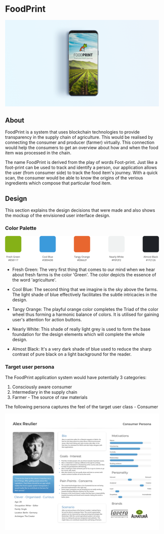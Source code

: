 # FoodPrint

![AppLanding](https://github.com/hKedia/foodprint/blob/master/documentation/landing.png)

## About

FoodPrint is a system that uses blockchain technologies to provide transparency in the supply chain of agriculture. This would be realised by connecting the consumer and producer (farmer) virtually. This connection would help the consumers to get an overview about how and when the food item was processed in the chain. 

The name FoodPrint is derived from the play of words Foot-print. Just like a foot-print can be used to track and identify a person, our application allows the user (from consumer side) to track the food item's journey. With a quick scan, the consumer would be able to know the origins of the verious ingredients which compose that particular food item.

## Design

This section explains the design decisions that were made and also shows the mockup of the envisioned user interface design.

### Color Palette

![ColorPalette](https://github.com/hKedia/foodprint/blob/master/documentation/palette.png)

* Fresh Green: The very first thing that comes to our mind when we hear about fresh farms is the color 'Green'. The color depicts the essence of the word 'agriculture'.

* Cool Blue: The second thing that we imagine is the sky above the farms. The light shade of blue effectively facilitates the subtle intricacies in the design.

* Tangy Orange: The playful orange color completes the Triad of the color wheel thus forming a harmonic balance of colors. It is utilised for gaining user's attention for action buttons.

* Nearly White: This shade of really light grey is used to form the base foundation for the design elements which will complete the whole design.

* Almost Black: It's a very dark shade of blue used to reduce the sharp contrast of pure black on a light background for the reader.

### Target user persona

The FoodPrint application system would have potentially 3 categories:
1. Consciously aware consumer
2. Intermediary in the supply chain
3. Farmer - The source of raw materials

The following persona captures the feel of the target user class - Consumer

![UserPersona](https://github.com/hKedia/foodprint/blob/master/documentation/persona.png)
